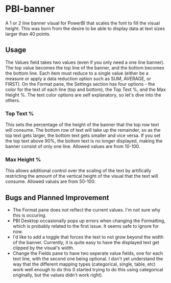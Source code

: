 # PBI-banner
A 1 or 2 line banner visual for PowerBI that scales the font to fill the visual height. This was born from the desire to be able to display data at text sizes larger than 40 points.

## Usage
The Values field takes two values (even if you only need a one line banner). The top value becomes the top line of the banner, and the bottom becomes the bottom line. Each item must reduce to a single value (either be a measure or apply a data reduction option such as SUM,  AVERAGE, or FIRST). On the Format pane, the Settings section has four options - the color for the text of each line (top and bottom), the Top Text %, and the Max Height %. The text color options are self explanatory, so let's dive into the others.

### Top Text %
This sets the percentage of the height of the banner that the top row text will consume. The bottom row of text will take up the remainder, so as the top text gets larger, the bottom text gets smaller and vice versa. If you set the top text above 90%, the bottom text is no longer displayed, making the banner consist of only one line. Allowed values are from 10-100.

### Max Height %
This allows additional control over the scaling of the text by artifically restricting the amount of the vertical height of the visual that the text will consume. Allowed values are from 50-100.

## Bugs and Planned Improvement
* The Format pane does not reflect the current values. I'm not sure why this is occuring.
* PBI Desktop occasionally pops up errors when changing the Formatting, which is probably related to the first issue. It seems safe to ignore for now.
* I'd like to add a toggle that forces the text to not grow beyond the width of the banner. Currently, it is quite easy to have the displayed text get clipped by the visual's width.
* Change the Fields pane to have two seperate value fields, one for each text line, with the second one being optional. I don't yet understand the way that the different mapping types (categorical, single, table, etc) work well enough to do this (I started trying to do this using categorical originally, but the values didn't work right).
